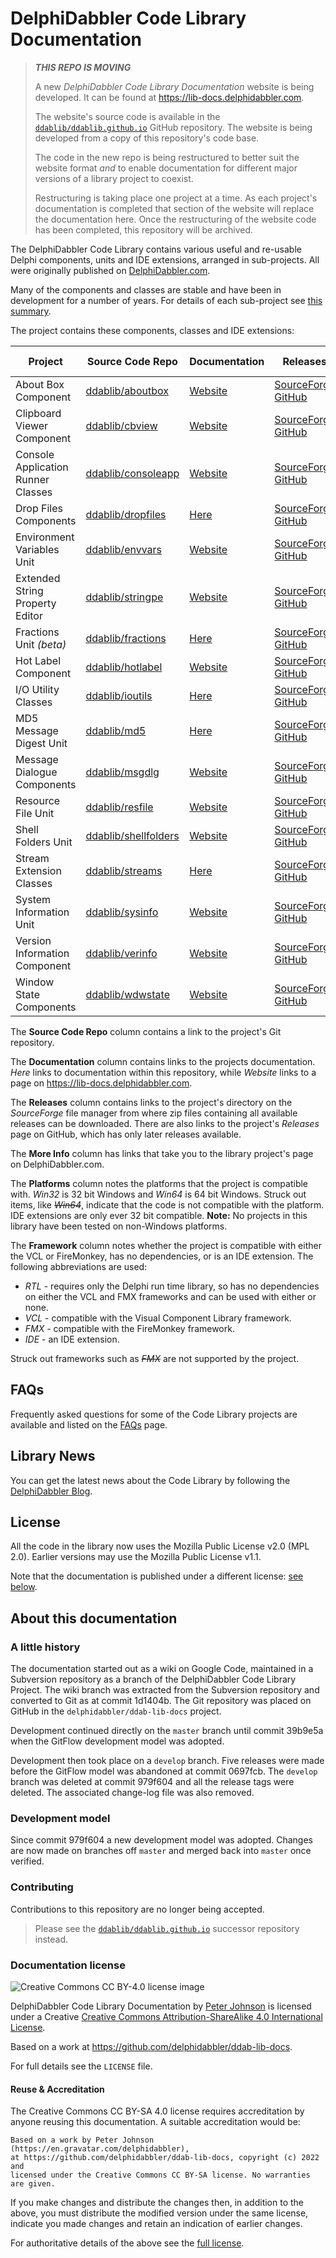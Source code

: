 # DelphiDabbler Code Library Documentation

> ***THIS REPO IS MOVING***
>
> A new *DelphiDabbler Code Library Documentation* website is being developed. It can be found at <https://lib-docs.delphidabbler.com>.
>
> The website's source code is available in the [`ddablib/ddablib.github.io`](https://github.com/ddablib/ddablib.github.io) GitHub repository. The website is being developed from a copy of this repository's code base.
>
> The code in the new repo is being restructured to better suit the website format *and* to enable documentation for different major versions of a library project to coexist.
>
> Restructuring is taking place one project at a time. As each project's documentation is completed that section of the website will replace the documentation here. Once the restructuring of the website code has been completed, this repository will be archived.

The DelphiDabbler Code Library contains various useful and re-usable Delphi components, units and IDE extensions, arranged in sub-projects. All were originally published on [DelphiDabbler.com](https://delphidabbler.com/).

Many of the components and classes are stable and have been in development for a number of years. For details of each sub-project see [this summary](Docs/Welcome.md).

The project contains these components, classes and IDE extensions:

| Project | Source Code Repo | Documentation | Releases | More Info |  Platforms | Framework |
| ------- | ---------------- | ------------- | -------- | --------- | --------- | --------- |
| About Box Component | [ddablib/aboutbox](https://github.com/ddablib/aboutbox) | [Website](https://lib-docs.delphidabbler.com/AboutBox/) | [SourceForge](https://sourceforge.net/projects/ddablib/files/aboutbox/)<br>[GitHub](https://github.com/ddablib/aboutbox/releases) | [Website](https://delphidabbler.com/software/aboutbox) | Win32<br>Win64 | VCL<br><strike>FMX</strike> |
| Clipboard Viewer Component | [ddablib/cbview](https://github.com/ddablib/cbview) | [Website](https://lib-docs.delphidabbler.com/CBView) | [SourceForge](https://sourceforge.net/projects/ddablib/files/cbview/)<br>[GitHub](https://github.com/ddablib/cbview/releases) | [Website](https://delphidabbler.com/software/cbview) | Win32<br>Win64 | VCL<br><strike>FMX</strike> |
| Console Application Runner Classes | [ddablib/consoleapp](https://github.com/ddablib/consoleapp) | [Website](https://lib-docs.delphidabbler.com/ConsoleApp/) | [SourceForge](https://sourceforge.net/projects/ddablib/files/consoleapp/)<br>[GitHub](https://github.com/ddablib/consoleapp/releases) | [Website](https://delphidabbler.com/software/consoleapp) | Win32<br>Win64 | RTL |
| Drop Files Components | [ddablib/dropfiles](https://github.com/ddablib/dropfiles) | [Here](Docs/DropFilesComponents.md) | [SourceForge](https://sourceforge.net/projects/ddablib/files/dropfiles/)<br>[GitHub](https://github.com/ddablib/dropfiles/releases) | [Website](https://delphidabbler.com/software/dropfiles) | Win32<br>Win64 | VCL<br><strike>FMX</strike> |
| Environment Variables Unit | [ddablib/envvars](https://github.com/ddablib/envvars) | [Website](https://lib-docs.delphidabbler.com/EnvVars/) | [SourceForge](https://sourceforge.net/projects/ddablib/files/envvars/)<br>[GitHub](https://github.com/ddablib/envvars/releases) | [Website](https://delphidabbler.com/software/envvars) | Win32<br>Win64 | VCL<br>FMX |
| Extended String Property Editor | [ddablib/stringpe](https://github.com/ddablib/stringpe) | [Website](https://lib-docs.delphidabbler.com/StringPE/) | [SourceForge](https://sourceforge.net/projects/ddablib/files/stringpe/)<br>[GitHub](https://github.com/ddablib/stringpe/releases) | [Website](https://delphidabbler.com/software/stringpe) | Win32<br><strike>Win64</strike> | IDE |
| Fractions Unit *(beta)* | [ddablib/fractions](https://github.com/ddablib/fractions) | [Here](Docs/Fractions.md) | [SourceForge](https://sourceforge.net/projects/ddablib/files/fractions/)<br>[GitHub](https://github.com/ddablib/fractions/releases) | [Website](https://delphidabbler.com/software/fractions) | Win32<br>Win64 | RTL |
| Hot Label Component | [ddablib/hotlabel](https://github.com/ddablib/hotlabel) | [Website](https://lib-docs.delphidabbler.com/HotLabel/) | [SourceForge](https://sourceforge.net/projects/ddablib/files/hotlabel/)<br>[GitHub](https://github.com/ddablib/hotlabel/releases) | [Website](https://delphidabbler.com/software/hotlabel) | Win32<br>Win64 | VCL<br><strike>FMX</strike> |
| I/O Utility Classes | [ddablib/ioutils](https://github.com/ddablib/ioutils) | [Here](Docs/IOUtils.md) | [SourceForge](https://sourceforge.net/projects/ddablib/files/ioutils/)<br>[GitHub](https://github.com/ddablib/ioutils/releases) | [Website](http://delphidabbler.com/software/ioutils) | Win32<br>Win64 | RTL |
| MD5 Message Digest Unit | [ddablib/md5](https://github.com/ddablib/md5) | [Here](Docs/MD5.md) | [SourceForge](https://sourceforge.net/projects/ddablib/files/md5/)<br>[GitHub](https://github.com/ddablib/md5/releases) | [Website](https://delphidabbler.com/software/md5) | Win32<br>Win64 | RTL |
| Message Dialogue Components | [ddablib/msgdlg](https://github.com/ddablib/msgdlg) | [Website](https://lib-docs.delphidabbler.com/MsgDlg/) | [SourceForge](https://sourceforge.net/projects/ddablib/files/msgdlg/)<br>[GitHub](https://github.com/ddablib/msgdlg/releases) | [Website](https://delphidabbler.com/software/msgdlg)| Win32<br>Win64 | VCL<br><strike>FMX</strike> |
| Resource File Unit | [ddablib/resfile](https://github.com/ddablib/resfile) | [Website](https://lib-docs.delphidabbler.com/ResFile/) | [SourceForge](https://sourceforge.net/projects/ddablib/files/resfile/)<br>[GitHub](https://github.com/ddablib/resfile/releases) | [Website](https://delphidabbler.com/software/resfile) | Win32<br>Win64 | RTL |
| Shell Folders Unit | [ddablib/shellfolders](https://github.com/ddablib/shellfolders) | [Website](https://lib-docs.delphidabbler.com/ShellFolders/) | [SourceForge](https://sourceforge.net/projects/ddablib/files/shellfolders/)<br>[GitHub](https://github.com/ddablib/shellfolders/releases) | [Website](https://delphidabbler.com/software/shellfolders) | Win32<br>Win64 | VCL<br><strike>FMX</strike> |
| Stream Extension Classes | [ddablib/streams](https://github.com/ddablib/streams) | [Here](Docs/Streams.md) | [SourceForge](https://sourceforge.net/projects/ddablib/files/streams/)<br>[GitHub](https://github.com/ddablib/streams/releases) | [Website](https://delphidabbler.com/software/streams) | Win32<br>Win64 | RTL |
| System Information Unit | [ddablib/sysinfo](https://github.com/ddablib/sysinfo) | [Website](https://lib-docs.delphidabbler.com/SysInfo/) | [SourceForge](https://sourceforge.net/projects/ddablib/files/sysinfo/)<br>[GitHub](https://github.com/ddablib/sysinfo/releases) | [Website](https://delphidabbler.com/software/sysinfo) | Win32<br>Win64 | RTL |
| Version Information Component | [ddablib/verinfo](https://github.com/ddablib/verinfo) | [Website](https://lib-docs.delphidabbler.com/VerInfo/) | [SourceForge](https://sourceforge.net/projects/ddablib/files/verinfo/)<br>[GitHub](https://github.com/ddablib/verinfo/releases) | [Website](https://delphidabbler.com/software/verinfo) | Win32<br>Win64 | VCL<br>FMX |
| Window State Components | [ddablib/wdwstate](https://github.com/ddablib/wdwstate) | [Website](https://lib-docs.delphidabbler.com/WdwState) | [SourceForge](https://sourceforge.net/projects/ddablib/files/wdwstate/)<br>[GitHub](https://github.com/ddablib/wdwstate/releases) | [Website](https://delphidabbler.com/software/wdwstate) | Win32<br>Win64 | VCL<br><strike>FMX</strike> |

The **Source Code Repo** column contains a link to the project's Git repository.

The **Documentation** column contains links to the projects documentation. _Here_ links to documentation within this repository, while _Website_ links to a page on <https://lib-docs.delphidabbler.com>.

The **Releases** column contains links to the project's directory on the *SourceForge* file manager from where zip files containing all available releases can be downloaded. There are also links to the project's _Releases_ page on GitHub, which has only later releases available.

The **More Info** column has links that take you to the library project's page on DelphiDabbler.com.

The **Platforms** column notes the platforms that the project is compatible with. *Win32* is 32 bit Windows and *Win64* is 64 bit Windows. Struck out items, like *<strike>Win64</strike>*, indicate that the code is not compatible with the platform. IDE extensions are only ever 32 bit compatible. **Note:** No projects in this library have been tested on non-Windows platforms.

The **Framework** column notes whether the project is compatible with either the VCL or FireMonkey, has no dependencies, or is an IDE extension. The following abbreviations are used:

  * *RTL* - requires only the Delphi run time library, so has no dependencies on either the VCL and FMX frameworks and can be used with either or none.
  * *VCL* - compatible with the Visual Component Library framework.
  * *FMX* - compatible with the FireMonkey framework.
  * *IDE* - an IDE extension.

Struck out frameworks such as *<strike>FMX</strike>* are not supported by the project.

## FAQs

Frequently asked questions for some of the Code Library projects are available and listed on the [FAQs](FAQs/FAQs.md) page.

## Library News

You can get the latest news about the Code Library by following the [DelphiDabbler Blog](https://delphidabbler.blogspot.com/).

## License

All the code in the library now uses the Mozilla Public License v2.0 (MPL 2.0). Earlier versions may use the Mozilla Public License v1.1.

Note that the documentation is published under a different license: [see below](#documentation-license).

## About this documentation

### A little history

The documentation started out as a wiki on Google Code, maintained in a Subversion repository as a branch of the DelphiDabbler Code Library Project. The wiki branch was extracted from the Subversion repository and converted to Git as at commit 1d1404b. The Git repository was placed on GitHub in the `delphidabbler/ddab-lib-docs` project.

Development continued directly on the `master` branch until commit 39b9e5a when the GitFlow development model was adopted.

Development then took place on a `develop` branch. Five releases were made before the GitFlow model was abandoned at commit 0697fcb. The `develop` branch was deleted at commit 979f604 and all the release tags were deleted. The associated change-log file was also removed.

### Development model

Since commit 979f604 a new development model was adopted. Changes are now made on branches off `master` and merged back into `master` once verified.

### Contributing

Contributions to this repository are no longer being accepted.

> Please see the  [`ddablib/ddablib.github.io`](https://github.com/ddablib/ddablib.github.io) successor repository instead.

### Documentation license

![Creative Commons CC BY-4.0 license image](https://i.creativecommons.org/l/by-sa/4.0/88x31.png)

DelphiDabbler Code Library Documentation by [Peter Johnson](https://en.gravatar.com/delphidabbler) is licensed under a Creative [Creative Commons Attribution-ShareAlike 4.0 International License](http://creativecommons.org/licenses/by-sa/4.0/).

Based on a work at https://github.com/delphidabbler/ddab-lib-docs.

For full details see the `LICENSE` file.

#### Reuse & Accreditation

The Creative Commons CC BY-SA 4.0 license requires accreditation by anyone reusing this documentation.  A suitable accreditation would be:

```text
Based on a work by Peter Johnson (https://en.gravatar.com/delphidabbler),
at https://github.com/delphidabbler/ddab-lib-docs, copyright (c) 2022 and
licensed under the Creative Commons CC BY-SA license. No warranties are given.
```

If you make changes and distribute the changes then, in addition to the above, you must distribute the modified version under the same license, indicate you made changes and retain an indication of earlier changes.

For authoritative details of the above see the [full license](https://creativecommons.org/licenses/by-sa/4.0/legalcode).
